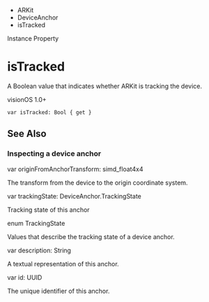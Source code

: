 

- ARKit
- DeviceAnchor
-  isTracked 

Instance Property

# isTracked

A Boolean value that indicates whether ARKit is tracking the device.

visionOS 1.0+

``` source
var isTracked: Bool { get }
```

## See Also

### Inspecting a device anchor

var originFromAnchorTransform: simd_float4x4

The transform from the device to the origin coordinate system.

var trackingState: DeviceAnchor.TrackingState

Tracking state of this anchor

enum TrackingState

Values that describe the tracking state of a device anchor.

var description: String

A textual representation of this anchor.

var id: UUID

The unique identifier of this anchor.

